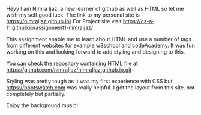 Heyy I am Nimra Ijaz, a new learner of github as well as HTML so let me wish my self good luck.
The link to my personal site is https://nimraijaz.github.io/
For Project site visit https://cs-a-11.github.io/assignment1-nimraIjaz/

This assignment enable me to learn about HTML and use a number of tags from different websites for example w3school and codeAcademy.
It was fun working on this and looking forward to add styling and designing to this.

You can check the repository containing HTML file at https://github.com/nimraIjaz/nimraIjaz.github.io.git

Styling was pretty tough as it was my first experience with CSS but https://bootswatch.com was really helpful. I got the layout from this site. not completely but partially. 

Enjoy the background music!
